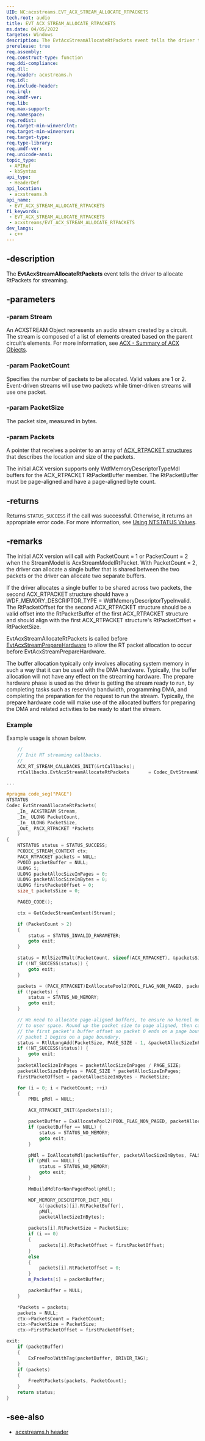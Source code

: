 ```yaml
---
UID: NC:acxstreams.EVT_ACX_STREAM_ALLOCATE_RTPACKETS
tech.root: audio
title: EVT_ACX_STREAM_ALLOCATE_RTPACKETS
ms.date: 04/05/2022
targetos: Windows
description: The EvtAcxStreamAllocateRtPackets event tells the driver to allocate RtPackets for streaming.
prerelease: true
req.assembly: 
req.construct-type: function
req.ddi-compliance: 
req.dll: 
req.header: acxstreams.h
req.idl: 
req.include-header: 
req.irql: 
req.kmdf-ver: 
req.lib: 
req.max-support: 
req.namespace: 
req.redist: 
req.target-min-winverclnt: 
req.target-min-winversvr: 
req.target-type: 
req.type-library: 
req.umdf-ver: 
req.unicode-ansi: 
topic_type:
 - APIRef
 - kbSyntax
api_type:
 - HeaderDef
api_location:
 - acxstreams.h
api_name:
 - EVT_ACX_STREAM_ALLOCATE_RTPACKETS
f1_keywords:
 - EVT_ACX_STREAM_ALLOCATE_RTPACKETS
 - acxstreams/EVT_ACX_STREAM_ALLOCATE_RTPACKETS
dev_langs:
 - c++
---
```


## -description

The **EvtAcxStreamAllocateRtPackets** event tells the driver to allocate RtPackets for streaming. 

## -parameters

### -param Stream

An ACXSTREAM Object represents an audio stream created by a circuit. The stream is composed of a list of elements created based on the parent circuit’s elements. For more information, see [ACX - Summary of ACX Objects](/windows-hardware/drivers/audio/acx-summary-of-objects).

### -param PacketCount

Specifies the number of packets to be allocated. Valid values are 1 or 2. Event-driven streams will use two packets while timer-driven streams will use one packet.

### -param PacketSize

The packet size, measured in bytes.

### -param Packets

A pointer that receives a pointer to an array of [ACX_RTPACKET structures](ns-acxstreams-acx_rtpacket.md) that describes the location and size of the packets.

The initial ACX version supports only WdfMemoryDescriptorTypeMdl buffers for the ACX_RTPACKET RtPacketBuffer member. The RtPacketBuffer must be page-aligned and have a page-aligned byte count.

## -returns

Returns `STATUS_SUCCESS` if the call was successful. Otherwise, it returns an appropriate error code. For more information, see [Using NTSTATUS Values](/windows-hardware/drivers/kernel/using-ntstatus-values).

## -remarks

The initial ACX version will call with PacketCount = 1 or PacketCount = 2 when the StreamModel is AcxStreamModelRtPacket. With PacketCount = 2, the driver can allocate a single buffer that is shared between the two packets or the driver can allocate two separate buffers.

If the driver allocates a single buffer to be shared across two packets, the second ACX_RTPACKET structure should have a WDF_MEMORY_DESCRIPTOR_TYPE = WdfMemoryDescriptorTypeInvalid. The RtPacketOffset for the second ACX_RTPACKET structure should be a valid offset into the RtPacketBuffer of the first ACX_RTPACKET structure and should align with the first ACX_RTPACKET structure's RtPacketOffset + RtPacketSize.

EvtAcxStreamAllocateRtPackets is called before [EvtAcxStreamPrepareHardware](nc-acxstreams-evt_acx_stream_prepare_hardware.md) to allow the RT packet allocation to occur before EvtAcxStreamPrepareHardware.

The buffer allocation typically only involves allocating system memory in such a way that it can be used with the DMA hardware. Typically, the buffer allocation will not have any effect on the streaming hardware. The prepare hardware phase is used as the driver is getting the stream ready to run, by completing tasks such as reserving bandwidth, programming DMA, and completing the preparation for the request to run the stream. Typically, the prepare hardware code will make use of the allocated buffers for preparing the DMA and related activities to be ready to start the stream.

### Example

Example usage is shown below.

```cpp
    //
    // Init RT streaming callbacks.
    //
    ACX_RT_STREAM_CALLBACKS_INIT(&rtCallbacks);
    rtCallbacks.EvtAcxStreamAllocateRtPackets       = Codec_EvtStreamAllocateRtPackets;

...

#pragma code_seg("PAGE")
NTSTATUS
Codec_EvtStreamAllocateRtPackets(
    _In_ ACXSTREAM Stream,
    _In_ ULONG PacketCount,
    _In_ ULONG PacketSize,
    _Out_ PACX_RTPACKET *Packets
    )
{
    NTSTATUS status = STATUS_SUCCESS;
    PCODEC_STREAM_CONTEXT ctx;
    PACX_RTPACKET packets = NULL;
    PVOID packetBuffer = NULL;
    ULONG i;
    ULONG packetAllocSizeInPages = 0;
    ULONG packetAllocSizeInBytes = 0;
    ULONG firstPacketOffset = 0;
    size_t packetsSize = 0;

    PAGED_CODE();

    ctx = GetCodecStreamContext(Stream);

    if (PacketCount > 2)
    {
        status = STATUS_INVALID_PARAMETER;
        goto exit;
    }

    status = RtlSizeTMult(PacketCount, sizeof(ACX_RTPACKET), &packetsSize);
    if (!NT_SUCCESS(status)) {
        goto exit;
    }

    packets = (PACX_RTPACKET)ExAllocatePool2(POOL_FLAG_NON_PAGED, packetsSize, DRIVER_TAG);
    if (!packets) {
        status = STATUS_NO_MEMORY;
        goto exit;
    }

    // We need to allocate page-aligned buffers, to ensure no kernel memory leaks
    // to user space. Round up the packet size to page aligned, then calculate
    // the first packet's buffer offset so packet 0 ends on a page boundary and
    // packet 1 begins on a page boundary.
    status = RtlULongAdd(PacketSize, PAGE_SIZE - 1, &packetAllocSizeInPages);
    if (!NT_SUCCESS(status)) {
        goto exit;
    }
    packetAllocSizeInPages = packetAllocSizeInPages / PAGE_SIZE;
    packetAllocSizeInBytes = PAGE_SIZE * packetAllocSizeInPages;
    firstPacketOffset = packetAllocSizeInBytes - PacketSize;

    for (i = 0; i < PacketCount; ++i)
    {
        PMDL pMdl = NULL;

        ACX_RTPACKET_INIT(&packets[i]);

        packetBuffer = ExAllocatePool2(POOL_FLAG_NON_PAGED, packetAllocSizeInBytes, DRIVER_TAG);
        if (packetBuffer == NULL) {
            status = STATUS_NO_MEMORY;
            goto exit;
        }

        pMdl = IoAllocateMdl(packetBuffer, packetAllocSizeInBytes, FALSE, TRUE, NULL);
        if (pMdl == NULL) {
            status = STATUS_NO_MEMORY;
            goto exit;
        }

        MmBuildMdlForNonPagedPool(pMdl);

        WDF_MEMORY_DESCRIPTOR_INIT_MDL(
            &((packets)[i].RtPacketBuffer),
            pMdl,
            packetAllocSizeInBytes);

        packets[i].RtPacketSize = PacketSize;
        if (i == 0)
        {
            packets[i].RtPacketOffset = firstPacketOffset;
        }
        else
        {
            packets[i].RtPacketOffset = 0;
        }
        m_Packets[i] = packetBuffer;

        packetBuffer = NULL;
    }

    *Packets = packets;
    packets = NULL;
    ctx->PacketsCount = PacketCount;
    ctx->PacketSize = PacketSize;
    ctx->FirstPacketOffset = firstPacketOffset;

exit:
    if (packetBuffer)
    {
        ExFreePoolWithTag(packetBuffer, DRIVER_TAG);
    }
    if (packets)
    {
        FreeRtPackets(packets, PacketCount);
    }
    return status;
}
```


## -see-also

- [acxstreams.h header](index.md)
